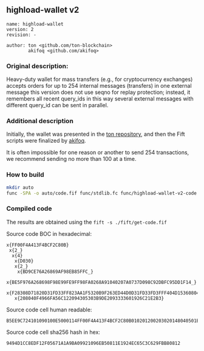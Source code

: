 ## highload-wallet v2

```
name: highload-wallet
version: 2
revision: -

author: ton <github.com/ton-blockchain>
        akifoq <github.com/akifoq>
```

### Original description:

Heavy-duty wallet for mass transfers (e.g., for cryptocurrency exchanges) accepts orders for up to 254 internal messages (transfers) in one external message this version does not use seqno for replay protection; instead, it remembers all recent query_ids in this way several external messages with different query_id can be sent in parallel.

### Additional description

Initially, the wallet was presented in the [ton repository](https://github.com/newton-blockchain/ton/commit/ecb3e06a06628c358b42ac43c96168d51dbb92e3#diff-c7e0e4eba5dd27ad37d0981cf798d9ecddd2e61f3cf79b5dc7ca60785b2941a5), and then the Fift scripts were finalized by [akifoq](https://github.com/akifoq). 

It is often impossible for one reason or another to send 254 transactions, we recommend sending no more than 100 at a time. 

### How to build

```bash
mkdir auto
func -SPA -o auto/code.fif func/stdlib.fc func/highload-wallet-v2-code.fc
```

### Compiled code

The results are obtained using the `fift -s ./fift/get-code.fif`

Source code BOC in hexadecimal:
```text
x{FF00F4A413F4BCF2C80B}
 x{2_}
  x{4}
   x{D030}
   x{2_}
    x{BD9CE76A26869AF98EB85FFC_}
    x{BE5F976A268698F98E99FE9FF98FA0268A91040207A0737D098C92DBFC95DD1F14_}
  x{F28308D71820D31FD33FF823AA1F5320B9F263ED44D0D31FD33FD3FFF404D153608040F40E6FA131F2605173BAF2A207F901541087F910F2A302F404D1F8007F8E16218010F4786FA5209802D307D43001FB009132E201B3E65B8325A1C840348040F4438AE63101C8CB1F13CB3FCBFFF400C9ED54}
   x{208040F4966FA56C122094305303B9DE2093333601926C21E2B3}
```

Source code cell human readable:
```text
B5EE9C724101090100E5000114FF00F4A413F4BCF2C80B010201200203020148040501EAF28308D71820D31FD33FF823AA1F5320B9F263ED44D0D31FD33FD3FFF404D153608040F40E6FA131F2605173BAF2A207F901541087F910F2A302F404D1F8007F8E16218010F4786FA5209802D307D43001FB009132E201B3E65B8325A1C840348040F4438AE63101C8CB1F13CB3FCBFFF400C9ED54080004D03002012006070017BD9CE76A26869AF98EB85FFC0041BE5F976A268698F98E99FE9FF98FA0268A91040207A0737D098C92DBFC95DD1F140034208040F4966FA56C122094305303B9DE2093333601926C21E2B39F9E545A
```

Source code cell sha256 hash in hex:
```text
9494D1CC8EDF12F05671A1A9BA09921096EB50811E1924EC65C3C629FBB80812
```